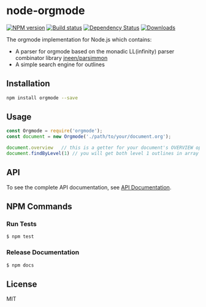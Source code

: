 # node-orgmode

[![NPM version][npm-image]][npm-url]
[![Build status][travis-image]][travis-url]
[![Dependency Status][david-image]][david-url]
[![Downloads][downloads-image]][downloads-url]

The orgmode implementation for Node.js which contains:

- A parser for orgmode based on the monadic LL(infinity) parser combinator library [jneen/parsimmon](https://github.com/jneen/parsimmon)
- A simple search engine for outlines

## Installation

```sh
npm install orgmode --save
```

## Usage

```js
const Orgmode = require('orgmode');
const document = new Orgmode('./path/to/your/document.org');

document.overview   // this is a getter for your document's OVERVIEW option
document.findByLevel(1) // you will get both level 1 outlines in array
```

## API

To see the complete API documentation, see [API Documentation](http://code.weflex.org/node-orgmode).

## NPM Commands

### Run Tests

```sh
$ npm test
```

### Release Documentation

```sh
$ npm docs
```

## License

MIT

[npm-image]: https://img.shields.io/npm/v/orgmode.svg?style=flat-square
[npm-url]: https://npmjs.org/package/orgmode
[travis-image]: https://img.shields.io/travis/weflex/node-orgmode.svg?style=flat-square
[travis-url]: https://travis-ci.org/weflex/node-orgmode
[david-image]: http://img.shields.io/david/weflex/node-orgmode.svg?style=flat-square
[david-url]: https://david-dm.org/weflex/node-orgmode
[downloads-image]: http://img.shields.io/npm/dm/orgmode.svg?style=flat-square
[downloads-url]: https://npmjs.org/package/orgmode
